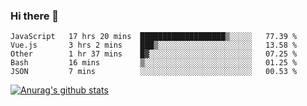 ### Hi there 👋



<!--
**webB1an/webB1an** is a ✨ _special_ ✨ repository because its `README.md` (this file) appears on your GitHub profile.

Here are some ideas to get you started:

- 🔭 I’m currently working on ...
- 🌱 I’m currently learning ...
- 👯 I’m looking to collaborate on ...
- 🤔 I’m looking for help with ...
- 💬 Ask me about ...
- 📫 How to reach me: ...
- 😄 Pronouns: ...
- ⚡ Fun fact: ...
-->

<!--START_SECTION:waka-->
```text
JavaScript   17 hrs 20 mins  ███████████████████▒░░░░░   77.39 % 
Vue.js       3 hrs 2 mins    ███▒░░░░░░░░░░░░░░░░░░░░░   13.58 % 
Other        1 hr 37 mins    █▓░░░░░░░░░░░░░░░░░░░░░░░   07.25 % 
Bash         16 mins         ▒░░░░░░░░░░░░░░░░░░░░░░░░   01.25 % 
JSON         7 mins          ░░░░░░░░░░░░░░░░░░░░░░░░░   00.53 % 
```
<!--END_SECTION:waka-->


[![Anurag's github stats](https://github-readme-stats.vercel.app/api?username=webB1an&show_icons=true&theme=radical)](https://github.com/anuraghazra/github-readme-stats)

